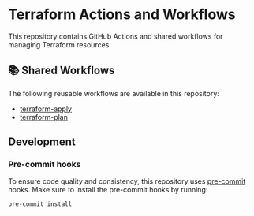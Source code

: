 # Terraform Actions and Workflows

This repository contains GitHub Actions and shared workflows for managing Terraform resources.

<!-- BEGIN SHARED WORKFLOWS -->

## 📚 Shared Workflows

The following reusable workflows are available in this repository:

- [terraform-apply](./.github/workflows/README.md#terraform-apply-workflow)
- [terraform-plan](./.github/workflows/README.md#terraform-plan-workflow)

<!-- END SHARED WORKFLOWS -->

## Development

### Pre-commit hooks

To ensure code quality and consistency, this repository uses [pre-commit](https://pre-commit.com/) hooks. Make sure to
install the pre-commit hooks by running:

```bash
pre-commit install
```


